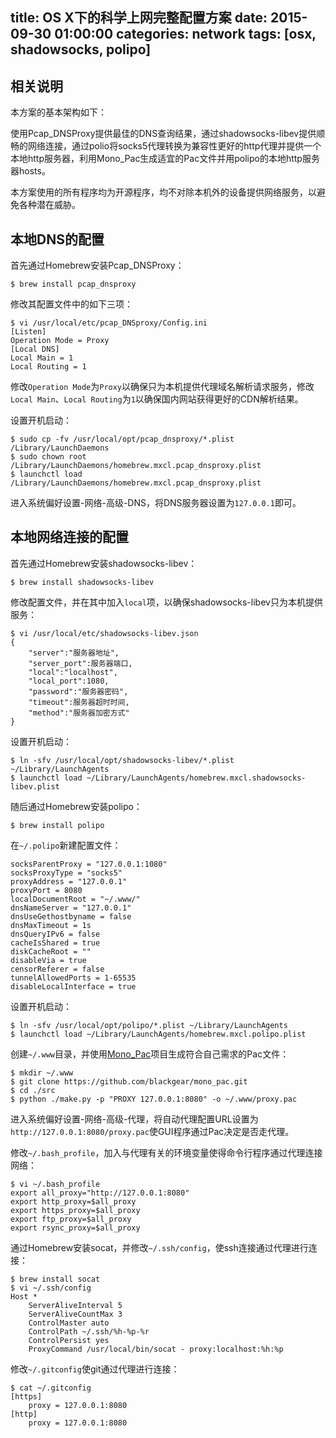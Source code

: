 title: OS X下的科学上网完整配置方案
date: 2015-09-30 01:00:00
categories: network
tags: [osx, shadowsocks, polipo]
---

## 相关说明

本方案的基本架构如下：

使用Pcap\_DNSProxy提供最佳的DNS查询结果，通过shadowsocks-libev提供顺畅的网络连接，通过polio将socks5代理转换为兼容性更好的http代理并提供一个本地http服务器，利用Mono\_Pac生成适宜的Pac文件并用polipo的本地http服务器hosts。

本方案使用的所有程序均为开源程序，均不对除本机外的设备提供网络服务，以避免各种潜在威胁。

## 本地DNS的配置

首先通过Homebrew安装Pcap\_DNSProxy：

    $ brew install pcap_dnsproxy

修改其配置文件中的如下三项：

    $ vi /usr/local/etc/pcap_DNSproxy/Config.ini
    [Listen]
    Operation Mode = Proxy
    [Local DNS]
    Local Main = 1
    Local Routing = 1

修改`Operation Mode`为`Proxy`以确保只为本机提供代理域名解析请求服务，修改`Local Main`、`Local Routing`为`1`以确保国内网站获得更好的CDN解析结果。

设置开机启动：

    $ sudo cp -fv /usr/local/opt/pcap_dnsproxy/*.plist /Library/LaunchDaemons
    $ sudo chown root /Library/LaunchDaemons/homebrew.mxcl.pcap_dnsproxy.plist
    $ launchctl load /Library/LaunchDaemons/homebrew.mxcl.pcap_dnsproxy.plist

进入系统偏好设置-网络-高级-DNS，将DNS服务器设置为`127.0.0.1`即可。

## 本地网络连接的配置

首先通过Homebrew安装shadowsocks-libev：

    $ brew install shadowsocks-libev

修改配置文件，并在其中加入`local`项，以确保shadowsocks-libev只为本机提供服务：

    $ vi /usr/local/etc/shadowsocks-libev.json
    {
        "server":"服务器地址",
        "server_port":服务器端口,
        "local":"localhost",
        "local_port":1080,
        "password":"服务器密码",
        "timeout":服务器超时时间,
        "method":"服务器加密方式"
    }

设置开机启动：

    $ ln -sfv /usr/local/opt/shadowsocks-libev/*.plist ~/Library/LaunchAgents
    $ launchctl load ~/Library/LaunchAgents/homebrew.mxcl.shadowsocks-libev.plist

随后通过Homebrew安装polipo：

    $ brew install polipo

在`~/.polipo`新建配置文件：

    socksParentProxy = "127.0.0.1:1080"
    socksProxyType = "socks5"
    proxyAddress = "127.0.0.1"
    proxyPort = 8080
    localDocumentRoot = "~/.www/"
    dnsNameServer = "127.0.0.1"
    dnsUseGethostbyname = false
    dnsMaxTimeout = 1s
    dnsQueryIPv6 = false
    cacheIsShared = true
    diskCacheRoot = ""
    disableVia = true
    censorReferer = false
    tunnelAllowedPorts = 1-65535
    disableLocalInterface = true

设置开机启动：

    $ ln -sfv /usr/local/opt/polipo/*.plist ~/Library/LaunchAgents
    $ launchctl load ~/Library/LaunchAgents/homebrew.mxcl.polipo.plist

创建`~/.www`目录，并使用[Mono\_Pac](https://github.com/blackgear/mono_pac)项目生成符合自己需求的Pac文件：

    $ mkdir ~/.www
    $ git clone https://github.com/blackgear/mono_pac.git
    $ cd ./src
    $ python ./make.py -p "PROXY 127.0.0.1:8080" -o ~/.www/proxy.pac

进入系统偏好设置-网络-高级-代理，将自动代理配置URL设置为`http://127.0.0.1:8080/proxy.pac`使GUI程序通过Pac决定是否走代理。

修改`~/.bash_profile`，加入与代理有关的环境变量使得命令行程序通过代理连接网络：

    $ vi ~/.bash_profile
    export all_proxy="http://127.0.0.1:8080"
    export http_proxy=$all_proxy
    export https_proxy=$all_proxy
    export ftp_proxy=$all_proxy
    export rsync_proxy=$all_proxy

通过Homebrew安装socat，并修改`~/.ssh/config`，使ssh连接通过代理进行连接：

    $ brew install socat
    $ vi ~/.ssh/config
    Host *
        ServerAliveInterval 5
        ServerAliveCountMax 3
        ControlMaster auto
        ControlPath ~/.ssh/%h-%p-%r
        ControlPersist yes
        ProxyCommand /usr/local/bin/socat - proxy:localhost:%h:%p

修改`~/.gitconfig`使git通过代理进行连接：

    $ cat ~/.gitconfig
    [https]
        proxy = 127.0.0.1:8080
    [http]
        proxy = 127.0.0.1:8080
